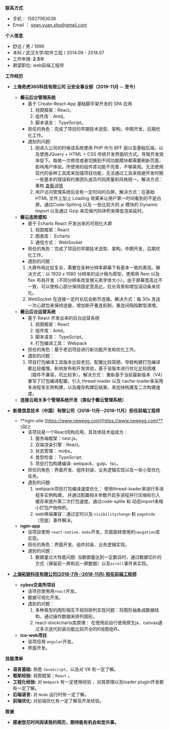 **联系方式**

* 手机： 15927063036
* Email ： <a href="mailto:sean.yuan.shu@gmail.com">sean.yuan.shu@gmail.com</a>

**个人信息**

* 舒远 / 男 / 1996
* 本科 / 武汉大学/软件工程 / 2014.09 - 2018.07 
* 工作年限: <b>2.5</b>年
* 期望职位: web前端工程师


**工作经历**

* **上海奇虎360科技有限公司 云安全事业部（2019-11月 -- 至今）**
   + **磐云后台管理系统**<br>
     + 基于 Create-React-App 基础脚手架开发的 SPA 应用
       1. 视图框架：React。
       2. 组件库：Antd。
       3. 脚本语言： TypeScript。
     + 担任的角色：完成了项目的早期技术选型、架构，中期开发，后期优化工作。
     + 遇到的问题:
       1. 刚进入公司的时候该系统使用 PHP 作为 BFF 层以及基础后端，以及使用JQuery + HTML + CSS 传统开发界面的方式。导致开发效率低下。每做一次修改或者切换到不同功能模块都需要刷新页面，影响用户体验。所使用的组件库功能不完善，不够美观。无法使用现代的各种工具库来加强项目功能，无法通过工具来规避开发时期一些基本的错误和约束团队成员代码质量和风格统一。解决方式：重构 [查看详情](https://juejin.cn/post/6844904185343770638)
       2. 用户访问管理系统后会有一定时间的白屏。解决方式：在基础 HTML 文件上加上 Loading 效果来让用户第一时间看到的不是白屏。通过Code-Spliting 以及 一些比较大的 js 模块的 Dynamic Import 以及通过 Gzip 来压缩代码体积来降低渲染延时。
  + **磐云态势感知**<br>
    + 基于 Echarts React 开发出来的可视化大屏
      1. 视图框架：React
      2. 图表库： Echarts
      3. 通信方式： WebSocket
    + 担任的角色：完成了项目的早期技术选型、架构，中期开发，后期优化工作。
    + 遇到的问题：
    1. 大屏布局比较复杂，需要在各种分辨率屏幕下有基本一致的表现。解决方式：以 1920 x 1080 分辨率的设计稿为原型，使用用 Rem 以及 flex 布局开发（不同分辨率改变根元素字体大小）。由于屏幕宽高比不一致，可以使核心部分保持固定宽高比，拉长背景和增加滚动条来优化。
    2. WebSocket 在连接一定时长后会断开连接。解决方式：每 30s 发送一次心跳包来保持连接，增加断开重连机制，重连间隔指数型递增。
  + **磐云后台运营系统**<br>
    + 基于 React 开发出来的后台运营系统
      1. 视图框架：React
      2. 组件库：Antd。
      3. 脚本语言： TypeScript。
      4. 打包编译工具： Webpack
    + 担任的角色：基于老旧项目进行新功能开发和优化工作。
    + 遇到的问题：
    1. 项目打包编译工具版本比较老旧，配置比较简陋，导致构建打包编译都比较缓慢，影响发布和开发体验，基于该版本进行优化比较困难（插件不兼容，坑比较多）。解决方式： 重新基于当前最新版本（V4）重写了打包编译配置。引入 thread-loader 以及 cache-loader来采用多进程多实例构建，以及缓存构建后结果。来加快构建及二次构建速度。
  + **连接云相关多个管理系统开发（类似于磐云管理系统）**<br>
    
* **新蛋信息技术（中国）有限公司（2018-11月--2019-11月）担任前端工程师**

   + **ngm-site [https://www.newegg.com](https://www.newegg.com)**<br>
     + 该项目是一个React同构应用，其具体技术组成为：
       1. 服务端框架：nest.js。
       2. 双端渲染引擎：React。
       3. 状态管理： mobx。
       4. 类型检查： TypeScript.
       5. 项目打包构建编译: webpack、gulp、tsc。
     + 担任的角色：界面开发、组件封装、业务逻辑实现以及一些小型优化任务。
     + 遇到的问题:
       1. webpack项目打包编译速度优化： 使用thread-loader来进行多进程多实例构建。 并通过配置相关参数开启多进程并行压缩和引入缓存来提升第二次打包速度。通过code-splite 和 动态import来缩小打包产物体积。
       2. web唤端兼容：通过定时以及 `visibilitychange` 和  `pagehide` （兜底）事件解决。
   + **ngm-app**<br/>
     + 该项目使用  `react-native、mobx`开发，页面跳转使用的`navgation`库实现。
     + 担任的角色：界面开发、组件封装、业务逻辑实现。
     + 遇到的问题：
       1. 数据量过大性能问题: 当数据量达到一定数目时，通过数据切片的方式（保留前一屏和后一屏数据）以及``scroll``事件来实现。
* <u>**上海拓链科技有限公司(2018-7月--2018-11月) 担任前端工程师**</u>
   + **cybex交易所项目**<br>
     + 该项目使用用`react`开发。
     + 数据可视化开发。
     + 遇到的问题：
       1. 多种类型的图形相互不规则排列实现问题：将图形抽象成数据结构，通过操作数据来排列图形。
       2. react-stockcharts库原理： 在使用前自行使用原生js、canvas通过多次迭代封装功能比较齐全的K线图组件。
   + **ico-web项目**
     + 该项目用 ``angular``开发。
     + 界面开发。     

**技能清单**
  * **语言基础:** 熟悉 ``JavaScript``，以及对 V8 有一定了解。
  * **框架经验:** 视图框架：``React`` 。
  * **工程化经验:** 对 ``Webpack`` 有一定使用经验 ，对其原理以及loader plugin开发都有一定了解。
  * **后端语言:** 对 ``Node`` 运行时有一定了解。
  * **前端优化:** 对前端优化有一定了解及开发经验。
  
**致谢**
 * **感谢您花时间阅读我的简历，期待能有机会和您共事。**    